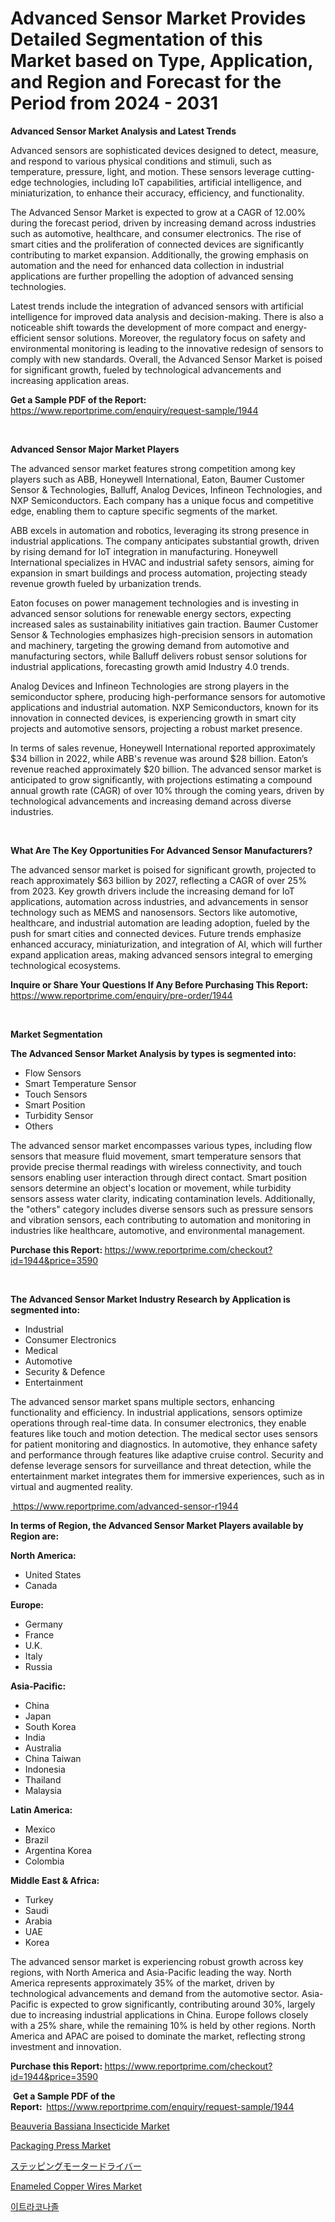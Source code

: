 <p><h1>Advanced Sensor Market Provides Detailed Segmentation of this Market based on Type, Application, and Region and Forecast for the Period from 2024 - 2031</h1></p><p><strong>Advanced Sensor Market Analysis and Latest Trends</strong></p>
<p><p>Advanced sensors are sophisticated devices designed to detect, measure, and respond to various physical conditions and stimuli, such as temperature, pressure, light, and motion. These sensors leverage cutting-edge technologies, including IoT capabilities, artificial intelligence, and miniaturization, to enhance their accuracy, efficiency, and functionality.</p><p>The Advanced Sensor Market is expected to grow at a CAGR of 12.00% during the forecast period, driven by increasing demand across industries such as automotive, healthcare, and consumer electronics. The rise of smart cities and the proliferation of connected devices are significantly contributing to market expansion. Additionally, the growing emphasis on automation and the need for enhanced data collection in industrial applications are further propelling the adoption of advanced sensing technologies.</p><p>Latest trends include the integration of advanced sensors with artificial intelligence for improved data analysis and decision-making. There is also a noticeable shift towards the development of more compact and energy-efficient sensor solutions. Moreover, the regulatory focus on safety and environmental monitoring is leading to the innovative redesign of sensors to comply with new standards. Overall, the Advanced Sensor Market is poised for significant growth, fueled by technological advancements and increasing application areas.</p></p>
<p><strong>Get a Sample PDF of the Report:&nbsp;</strong> <a href="https://www.reportprime.com/enquiry/request-sample/1944">https://www.reportprime.com/enquiry/request-sample/1944</a></p>
<p>&nbsp;</p>
<p><strong>Advanced Sensor Major Market Players</strong></p>
<p><p>The advanced sensor market features strong competition among key players such as ABB, Honeywell International, Eaton, Baumer Customer Sensor & Technologies, Balluff, Analog Devices, Infineon Technologies, and NXP Semiconductors. Each company has a unique focus and competitive edge, enabling them to capture specific segments of the market.</p><p>ABB excels in automation and robotics, leveraging its strong presence in industrial applications. The company anticipates substantial growth, driven by rising demand for IoT integration in manufacturing. Honeywell International specializes in HVAC and industrial safety sensors, aiming for expansion in smart buildings and process automation, projecting steady revenue growth fueled by urbanization trends.</p><p>Eaton focuses on power management technologies and is investing in advanced sensor solutions for renewable energy sectors, expecting increased sales as sustainability initiatives gain traction. Baumer Customer Sensor & Technologies emphasizes high-precision sensors in automation and machinery, targeting the growing demand from automotive and manufacturing sectors, while Balluff delivers robust sensor solutions for industrial applications, forecasting growth amid Industry 4.0 trends.</p><p>Analog Devices and Infineon Technologies are strong players in the semiconductor sphere, producing high-performance sensors for automotive applications and industrial automation. NXP Semiconductors, known for its innovation in connected devices, is experiencing growth in smart city projects and automotive sensors, projecting a robust market presence.</p><p>In terms of sales revenue, Honeywell International reported approximately $34 billion in 2022, while ABB's revenue was around $28 billion. Eaton’s revenue reached approximately $20 billion. The advanced sensor market is anticipated to grow significantly, with projections estimating a compound annual growth rate (CAGR) of over 10% through the coming years, driven by technological advancements and increasing demand across diverse industries.</p></p>
<p>&nbsp;</p>
<p><strong>What Are The Key Opportunities For Advanced Sensor Manufacturers?</strong></p>
<p><p>The advanced sensor market is poised for significant growth, projected to reach approximately $63 billion by 2027, reflecting a CAGR of over 25% from 2023. Key growth drivers include the increasing demand for IoT applications, automation across industries, and advancements in sensor technology such as MEMS and nanosensors. Sectors like automotive, healthcare, and industrial automation are leading adoption, fueled by the push for smart cities and connected devices. Future trends emphasize enhanced accuracy, miniaturization, and integration of AI, which will further expand application areas, making advanced sensors integral to emerging technological ecosystems.</p></p>
<p><strong>Inquire or Share Your Questions If Any Before Purchasing This Report:</strong> <a href="https://www.reportprime.com/enquiry/pre-order/1944">https://www.reportprime.com/enquiry/pre-order/1944</a></p>
<p>&nbsp;</p>
<p><strong>Market Segmentation</strong></p>
<p><strong>The Advanced Sensor Market Analysis by types is segmented into:</strong></p>
<p><ul><li>Flow Sensors</li><li>Smart Temperature Sensor</li><li>Touch Sensors</li><li>Smart Position</li><li>Turbidity Sensor</li><li>Others</li></ul></p>
<p><p>The advanced sensor market encompasses various types, including flow sensors that measure fluid movement, smart temperature sensors that provide precise thermal readings with wireless connectivity, and touch sensors enabling user interaction through direct contact. Smart position sensors determine an object's location or movement, while turbidity sensors assess water clarity, indicating contamination levels. Additionally, the "others" category includes diverse sensors such as pressure sensors and vibration sensors, each contributing to automation and monitoring in industries like healthcare, automotive, and environmental management.</p></p>
<p><strong>Purchase this Report:&nbsp;</strong><a href="https://www.reportprime.com/checkout?id=1944&price=3590">https://www.reportprime.com/checkout?id=1944&price=3590</a></p>
<p>&nbsp;</p>
<p><strong>The Advanced Sensor Market Industry Research by Application is segmented into:</strong></p>
<p><ul><li>Industrial</li><li>Consumer Electronics</li><li>Medical</li><li>Automotive</li><li>Security & Defence</li><li>Entertainment</li></ul></p>
<p><p>The advanced sensor market spans multiple sectors, enhancing functionality and efficiency. In industrial applications, sensors optimize operations through real-time data. In consumer electronics, they enable features like touch and motion detection. The medical sector uses sensors for patient monitoring and diagnostics. In automotive, they enhance safety and performance through features like adaptive cruise control. Security and defense leverage sensors for surveillance and threat detection, while the entertainment market integrates them for immersive experiences, such as in virtual and augmented reality.</p></p>
<p><a href="https://www.reportprime.com/advanced-sensor-r1944">&nbsp;https://www.reportprime.com/advanced-sensor-r1944</a></p>
<p><strong>In terms of Region, the Advanced Sensor Market Players available by Region are:</strong></p>
<p>
    <p> <strong> North America: </strong>
        <ul>
            <li>United States</li>
            <li>Canada</li>
        </ul>
        </p> 
    <p> <strong> Europe: </strong>
        <ul>
            <li>Germany</li>
            <li>France</li>
            <li>U.K.</li>
            <li>Italy</li>
            <li>Russia</li>
        </ul>
        </p> 
    <p> <strong> Asia-Pacific: </strong>
        <ul>
            <li>China</li>
            <li>Japan</li>
            <li>South Korea</li>
            <li>India</li>
            <li>Australia</li>
            <li>China Taiwan</li>
            <li>Indonesia</li>
            <li>Thailand</li>
            <li>Malaysia</li>
        </ul>
        </p> 
    <p> <strong> Latin America: </strong>
        <ul>
            <li>Mexico</li>
            <li>Brazil</li>
            <li>Argentina Korea</li>
            <li>Colombia</li>
        </ul>
        </p> 
    <p> <strong> Middle East & Africa: </strong>
        <ul>
            <li>Turkey</li>
            <li>Saudi</li>
            <li>Arabia</li>
            <li>UAE</li>
            <li>Korea</li>
        </ul>
    </p>
    </p>
<p><p>The advanced sensor market is experiencing robust growth across key regions, with North America and Asia-Pacific leading the way. North America represents approximately 35% of the market, driven by technological advancements and demand from the automotive sector. Asia-Pacific is expected to grow significantly, contributing around 30%, largely due to increasing industrial applications in China. Europe follows closely with a 25% share, while the remaining 10% is held by other regions. North America and APAC are poised to dominate the market, reflecting strong investment and innovation.</p></p>
<p><strong>Purchase this Report: </strong><a href="https://www.reportprime.com/checkout?id=1944&price=3590">https://www.reportprime.com/checkout?id=1944&price=3590</a></p>
<p>&nbsp;<strong>Get a Sample PDF of the Report:&nbsp;&nbsp;</strong><a href="https://www.reportprime.com/enquiry/request-sample/1944">https://www.reportprime.com/enquiry/request-sample/1944</a></p>
<p><strong></strong></p>
<p><p><a href="https://www.linkedin.com/pulse/market-leaders-laggards-global-beauveria-bassiana-insecticide-05h1c?trackingId=adE4h19GTr6iQtRAwQpKMA%3D%3D">Beauveria Bassiana Insecticide Market</a></p><p><a href="https://issuu.com/reportprime-2/docs/packaging-press-market-size-2030.pp_25e0bd31c8676b">Packaging Press Market</a></p><p><a href="https://medium.com/@drfg4t/%E6%88%A6%E7%95%A5%E7%9A%84%E5%B8%82%E5%A0%B4%E3%82%A4%E3%83%B3%E3%82%B5%E3%82%A4%E3%83%88-%E3%82%B0%E3%83%AD%E3%83%BC%E3%83%90%E3%83%AB%E3%82%B9%E3%83%86%E3%83%83%E3%83%91%E3%83%BC%E3%83%A2%E3%83%BC%E3%82%BF%E3%83%BC%E3%83%89%E3%83%A9%E3%82%A4%E3%83%90%E3%83%BC%E5%B8%82%E5%A0%B4%E3%81%AE%E5%8B%95%E5%90%91-2024%E5%B9%B4-2031%E5%B9%B4-3804013bb326">ステッピングモータードライバー</a></p><p><a href="https://issuu.com/reportprime-2/docs/enameled-copper-wires-market-size-2_4e752c7bb4cec5">Enameled Copper Wires Market</a></p><p><a href="https://medium.com/@staceyhilll73/%EC%9D%B4%ED%8A%B8%EB%9D%BC%EC%BD%94%EB%82%98%EC%A1%B8-%EC%82%B0%EC%97%85-%EC%A0%84%EB%A7%9D-%EC%8B%9C%EC%9E%A5-%EB%B3%80%ED%99%94-%EB%B0%8F-%EC%A0%84%EB%9E%B5%EC%A0%81-%ED%95%84%EC%88%98-%EC%9A%94%EC%86%8C-2024-2031-90b3ce212f74">이트라코나졸</a></p></p>